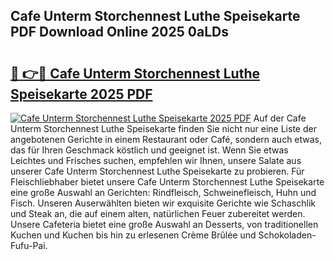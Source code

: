 ## Cafe Unterm Storchennest Luthe Speisekarte PDF Download Online 2025 0aLDs

# <h2><a href="http://gccb9a.nevu.top/?p=Cafe+Unterm+Storchennest+Luthe+Speisekarte">🔗 👉🔴 Cafe Unterm Storchennest Luthe Speisekarte 2025 PDF</a></h2>

[![Cafe Unterm Storchennest Luthe Speisekarte 2025 PDF](https://i.imgur.com/dBaPXMq.png)](http://gccb9a.nevu.top/?p=Cafe+Unterm+Storchennest+Luthe+Speisekarte)
Auf der Cafe Unterm Storchennest Luthe Speisekarte finden Sie nicht nur eine Liste der angebotenen Gerichte in einem Restaurant oder Café, sondern auch etwas, das für Ihren Geschmack köstlich und geeignet ist. Wenn Sie etwas Leichtes und Frisches suchen, empfehlen wir Ihnen, unsere Salate aus unserer Cafe Unterm Storchennest Luthe Speisekarte zu probieren. Für Fleischliebhaber bietet unsere Cafe Unterm Storchennest Luthe Speisekarte eine große Auswahl an Gerichten: Rindfleisch, Schweinefleisch, Huhn und Fisch. Unseren Auserwählten bieten wir exquisite Gerichte wie Schaschlik und Steak an, die auf einem alten, natürlichen Feuer zubereitet werden. Unsere Cafeteria bietet eine große Auswahl an Desserts, von traditionellen Kuchen und Kuchen bis hin zu erlesenen Crème Brûlée und Schokoladen-Fufu-Pai.
